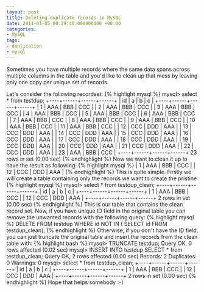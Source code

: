 ```yaml
---
layout: post
title: Deleting duplicate records in MySQL
date: 2011-01-05 00:29:40.000000000 +00:00
categories:
- MySQL
tags:
- duplication
- mysql
---
```

Sometimes you have multiple records where the same data spans across multiple columns in the table and you'd like to clean up that mess by leaving only one copy per unique set of records.

Let's consider the following recordset:
{% highlight mysql %}
mysql> select * from testdup;
+----+------+------+------+
| id | a    | b    | c    |
+----+------+------+------+
|  1 | AAA  | BBB  | CCC  |
|  2 | AAA  | BBB  | CCC  |
|  3 | AAA  | BBB  | CCC  |
|  4 | AAA  | BBB  | CCC  |
|  5 | AAA  | BBB  | CCC  |
|  6 | AAA  | BBB  | CCC  |
|  7 | AAA  | BBB  | CCC  |
|  8 | AAA  | BBB  | CCC  |
|  9 | AAA  | BBB  | CCC  |
| 10 | AAA  | BBB  | CCC  |
| 11 | AAA  | BBB  | CCC  |
| 12 | CCC  | DDD  | AAA  |
| 13 | CCC  | DDD  | AAA  |
| 14 | CCC  | DDD  | AAA  |
| 15 | CCC  | DDD  | AAA  |
| 16 | CCC  | DDD  | AAA  |
| 17 | CCC  | DDD  | AAA  |
| 18 | CCC  | DDD  | AAA  |
| 19 | CCC  | DDD  | AAA  |
| 20 | CCC  | DDD  | AAA  |
| 21 | CCC  | DDD  | AAA  |
| 22 | CCC  | DDD  | AAA  |
| 23 | AAA  | BBB  | CCC  |
+----+------+------+------+
23 rows in set (0.00 sec)
{% endhighlight %}
Now we want to clean it up to have the result as following:
{% highlight mysql %} 
|  1 | AAA  | BBB  | CCC  |
| 12 | CCC  | DDD  | AAA  |
{% endhighlight %}
This is quite simple.
Firstly we will create a table containing only the records we want to create the pristine
{% highlight mysql %}
mysql> select * from testdup_clean;
+----+------+------+------+
| id | a    | b    | c    |
+----+------+------+------+
|  1 | AAA  | BBB  | CCC  |
| 12 | CCC  | DDD  | AAA  |
+----+------+------+------+
2 rows in set (0.00 sec)
{% endhighlight %}
This is our table that contains the clean record set.
Now, if you have unique ID field in the original table you can remove the unwanted records with the following query:
{% highlight mysql %}
DELETE FROM testdup WHERE id NOT IN ( SELECT id FROM testdup_clean);
{% endhighlight %}
Otherwise, if you don't have the ID field, you can just truncate the original table and insert the records from the clean table with:
{% highlight bash %} 
mysql> TRUNCATE testdup;
Query OK, 0 rows affected (0.02 sec)
mysql> INSERT INTO testdup SELECT * from testdup_clean;
Query OK, 2 rows affected (0.00 sec)
Records: 2  Duplicates: 0  Warnings: 0
mysql> select * from testdup_clean;
+----+------+------+------+
| id | a    | b    | c    |
+----+------+------+------+
|  1 | AAA  | BBB  | CCC  |
| 12 | CCC  | DDD  | AAA  |
+----+------+------+------+
2 rows in set (0.00 sec)
{% endhighlight %}
Hope that helps somebody :-)
